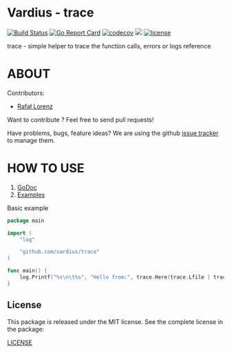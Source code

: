 Vardius - trace
================
[![Build Status](https://travis-ci.org/vardius/trace.svg?branch=master)](https://travis-ci.org/vardius/trace)
[![Go Report Card](https://goreportcard.com/badge/github.com/vardius/trace)](https://goreportcard.com/report/github.com/vardius/trace)
[![codecov](https://codecov.io/gh/vardius/trace/branch/master/graph/badge.svg)](https://codecov.io/gh/vardius/trace)
[![](https://godoc.org/github.com/vardius/trace?status.svg)](http://godoc.org/github.com/vardius/trace)
[![license](https://img.shields.io/github/license/mashape/apistatus.svg)](https://github.com/vardius/trace/blob/master/LICENSE.md)

trace - simple helper to trace the function calls, errors or logs reference

ABOUT
==================================================
Contributors:

* [Rafał Lorenz](http://rafallorenz.com)

Want to contribute ? Feel free to send pull requests!

Have problems, bugs, feature ideas?
We are using the github [issue tracker](https://github.com/vardius/trace/issues) to manage them.

HOW TO USE
==================================================

1. [GoDoc](http://godoc.org/github.com/vardius/trace)
2. [Examples](http://godoc.org/github.com/vardius/trace#pkg-examples)

Basic example
```go
package main

import (
    "log"

    "github.com/vardius/trace"
)

func main() {
    log.Printf("%s\n\t%s", "Hello from:", trace.Here(trace.Lfile | trace.Lline | trace.Lfunction))
}
```

License
-------

This package is released under the MIT license. See the complete license in the package:

[LICENSE](LICENSE.md)
